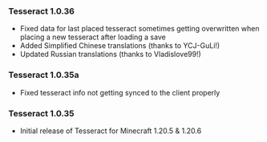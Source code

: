 ### Tesseract 1.0.36
- Fixed data for last placed tesseract sometimes getting overwritten when placing a new tesseract after loading a save
- Added Simplified Chinese translations (thanks to YCJ-GuLi!)
- Updated Russian translations (thanks to Vladislove99!)

### Tesseract 1.0.35a
- Fixed tesseract info not getting synced to the client properly

### Tesseract 1.0.35
- Initial release of Tesseract for Minecraft 1.20.5 & 1.20.6
